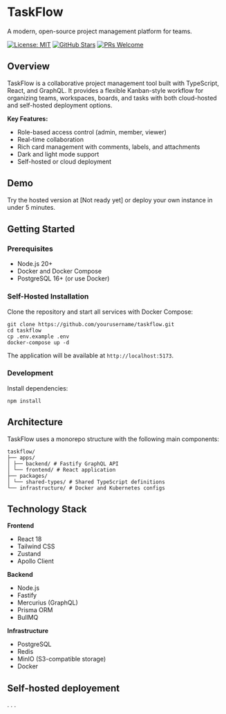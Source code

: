 # TaskFlow

A modern, open-source project management platform for teams.

[![License: MIT](https://img.shields.io/badge/License-MIT-blue.svg)](LICENSE)
[![GitHub Stars](https://img.shields.io/github/stars/eliasjhl/taskflow)](https://github.com/yourusername/taskflow)
[![PRs Welcome](https://img.shields.io/badge/PRs-welcome-brightgreen.svg)](CONTRIBUTING.md)

## Overview

TaskFlow is a collaborative project management tool built with TypeScript, React, and GraphQL. It provides a flexible Kanban-style workflow for organizing teams, workspaces, boards, and tasks with both cloud-hosted and self-hosted deployment options.

**Key Features:**
- Role-based access control (admin, member, viewer)
- Real-time collaboration
- Rich card management with comments, labels, and attachments
- Dark and light mode support
- Self-hosted or cloud deployment

## Demo

Try the hosted version at [Not ready yet] or deploy your own instance in under 5 minutes.

## Getting Started

### Prerequisites

- Node.js 20+
- Docker and Docker Compose
- PostgreSQL 16+ (or use Docker)

### Self-Hosted Installation

Clone the repository and start all services with Docker Compose:

```
git clone https://github.com/yourusername/taskflow.git
cd taskflow
cp .env.example .env
docker-compose up -d
```


The application will be available at `http://localhost:5173`.

### Development

Install dependencies:

```
npm install
```

## Architecture

TaskFlow uses a monorepo structure with the following main components:

```
taskflow/
├── apps/
│ ├── backend/ # Fastify GraphQL API
│ └── frontend/ # React application
├── packages/
│ └── shared-types/ # Shared TypeScript definitions
└── infrastructure/ # Docker and Kubernetes configs
```


## Technology Stack

**Frontend**
- React 18
- Tailwind CSS
- Zustand
- Apollo Client

**Backend**
- Node.js
- Fastify
- Mercurius (GraphQL)
- Prisma ORM
- BullMQ

**Infrastructure**
- PostgreSQL
- Redis
- MinIO (S3-compatible storage)
- Docker

## Self-hosted deployement

. . .




